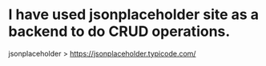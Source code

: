 # I have used jsonplaceholder site as a backend to do CRUD operations.

jsonplaceholder > https://jsonplaceholder.typicode.com/
